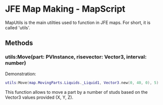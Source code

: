 # JFE Map Making - MapScript
MapUtils is the main utilties used to function in JFE maps. For short, it is called 'utils'. 

## Methods
### utils:Move(part: PVInstance, risevector: Vector3, interval: number)

Demonstration:
```lua
utils:Move(map.MovingParts.Liquids._Liquid1, Vector3.new(0, 40, 0), 5)
```
This function allows to move a part by a number of studs based on the Vector3 values provided (X, Y, Z).

